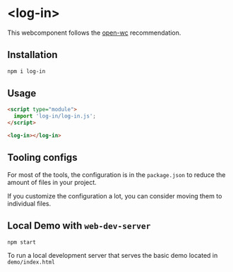 # \<log-in>

This webcomponent follows the [open-wc](https://github.com/open-wc/open-wc) recommendation.

## Installation

```bash
npm i log-in
```

## Usage

```html
<script type="module">
  import 'log-in/log-in.js';
</script>

<log-in></log-in>
```



## Tooling configs

For most of the tools, the configuration is in the `package.json` to reduce the amount of files in your project.

If you customize the configuration a lot, you can consider moving them to individual files.

## Local Demo with `web-dev-server`

```bash
npm start
```

To run a local development server that serves the basic demo located in `demo/index.html`
